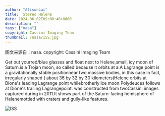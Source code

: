 ```yaml
---
author: "AlisonLai"
title:  Stereo Helene 
date: 2024-06-02T09:00:40+0800
description: ""
tags: ["nasa"]
copyright: Cassini Imaging Team
thumbnail: /nasa/ISS.jpg
---
```

图文来源自：nasa.  copyright: Cassini Imaging Team

  Get out yourred/blue glasses and float next to Helene,small, icy moon of Saturn.is a Trojan moon, so called because it orbits at a.A Lagrange point is a gravitationally stable positionnear two massive bodies, in this case.In fact, irregularly shaped ( about 36 by 32 by 30 kilometers)Helene orbits at Dione's leading Lagrange point whilebrotherly ice moon Polydeuces follows at Dione's trailing Lagrangepoint. was constructed from twoCassini images captured during in 2011.It shows part of the Saturn-facing hemisphere of Helenemottled with craters and gully-like features.

![ISS](/nasa/ISS.jpg)